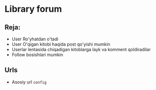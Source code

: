 # Library forum

## Reja:

 - User Ro'yhatdan o'tadi
 - User O'qigan kitobi haqida post qo'yishi mumkin
 - Userlar lentasida chiqadigan kitoblarga layk va komment qoldiradilar
 - Follow bosishlari mumkin

## Urls
 - Asosiy url ```config```

